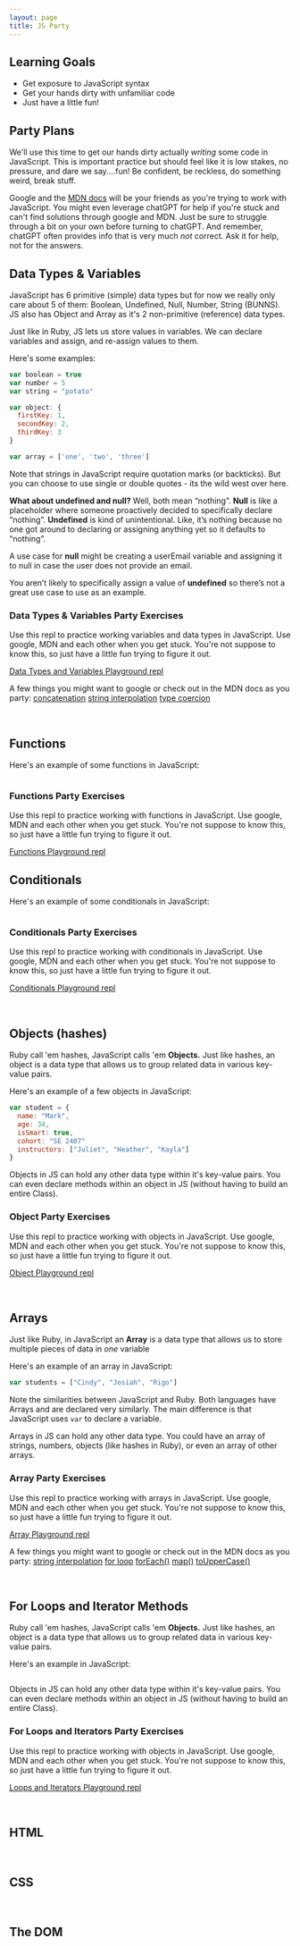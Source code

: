 ```yaml
---
layout: page
title: JS Party
---
```


## Learning Goals

- Get exposure to JavaScript syntax
- Get your hands dirty with unfamiliar code
- Just have a little fun!

## Party Plans

We'll use this time to get our hands dirty actually *writing* some code in JavaScript.   This is important practice but should feel like it is low stakes, no pressure, and dare we say....fun!  Be confident, be reckless, do something weird, break stuff.   

Google and the [MDN docs](https://developer.mozilla.org/en-US/) will be your friends as you're trying to work with JavaScript.  You might even leverage chatGPT for help if you're stuck and can't find solutions through google and MDN.  Just be sure to struggle through a bit on your own before turning to chatGPT.  And remember, chatGPT often provides info that is very much *not* correct. Ask it for help, not for the answers.

## Data Types & Variables

JavaScript has 6 primitive (simple) data types but for now we really only care about 5 of them: Boolean, Undefined, Null, Number, String (BUNNS).  JS also has Object and Array as it's 2 non-primitive (reference) data types. 

Just like in Ruby, JS lets us store values in variables.  We can declare variables and assign, and re-assign values to them.


Here's some examples: 
```js
var boolean = true
var number = 5
var string = "potato"

var object: {
  firstKey: 1,
  secondKey: 2,
  thirdKey: 3
}

var array = ['one', 'two', 'three']
```

Note that strings in JavaScript require quotation marks (or backticks).  But you can choose to use single or double quotes - its the wild west over here.

**What about undefined and null?**
Well, both mean “nothing”.
**Null** is like a placeholder where someone proactively decided to specifically declare “nothing”.
**Undefined** is kind of unintentional. Like, it’s nothing because no one got around to declaring or assigning anything yet so it defaults to “nothing”.

A use case for **null** might be creating a userEmail variable and assigning it to null in case the user does not provide an email.

You aren’t likely to specifically assign a value of **undefined** so there’s not a great use case to use as an example.

### Data Types & Variables Party Exercises

Use this repl to practice working variables and data types in JavaScript.  Use google, MDN and each other when you get stuck. You're not suppose to know this, so just have a little fun trying to figure it out.

[Data Types and Variables Playground repl](https://replit.com/@replit1369/Data-Types-and-Variables-playground#index.js)

A few things you might want to google or check out in the MDN docs as you party:
[concatenation](https://developer.mozilla.org/en-US/docs/Learn/JavaScript/First_steps/Strings#concatenation_using)
[string interpolation](https://developer.mozilla.org/en-US/docs/Web/JavaScript/Reference/Template_literals#string_interpolation)
[type coercion](https://developer.mozilla.org/en-US/docs/Glossary/Type_coercion)

<br>

## Functions

<!-- Ruby call 'em hashes, JavaScript calls 'em **Objects.**  Just like hashes, an object is a data type that allows us to group related data in various key-value pairs. -->

Here's an example of some functions in JavaScript:
```js

```

<!-- Objects in JS can hold any other data type within it's key-value pairs.  You can even declare methods within an object in JS (without having to build an entire Class).  -->

### Functions Party Exercises

Use this repl to practice working with functions in JavaScript.  Use google, MDN and each other when you get stuck. You're not suppose to know this, so just have a little fun trying to figure it out.

[Functions Playground repl]( )

## Conditionals

<!-- Ruby call 'em hashes, JavaScript calls 'em **Objects.**  Just like hashes, an object is a data type that allows us to group related data in various key-value pairs. -->

Here's an example of some conditionals in JavaScript:
```js

```

<!-- Objects in JS can hold any other data type within it's key-value pairs.  You can even declare methods within an object in JS (without having to build an entire Class).  -->

### Conditionals Party Exercises

Use this repl to practice working with conditionals in JavaScript.  Use google, MDN and each other when you get stuck. You're not suppose to know this, so just have a little fun trying to figure it out.

[Conditionals Playground repl]( )


<br>

## Objects (hashes)

Ruby call 'em hashes, JavaScript calls 'em **Objects.**  Just like hashes, an object is a data type that allows us to group related data in various key-value pairs.

Here's an example of a few objects in JavaScript:
```js
var student = {
  name: "Mark", 
  age: 34, 
  isSmart: true, 
  cohort: "SE 2407"
  instructors: ["Juliet", "Heather", "Kayla"]
}
```

Objects in JS can hold any other data type within it's key-value pairs.  You can even declare methods within an object in JS (without having to build an entire Class). 

### Object Party Exercises

Use this repl to practice working with objects in JavaScript.  Use google, MDN and each other when you get stuck. You're not suppose to know this, so just have a little fun trying to figure it out.

[Object Playground repl](https://replit.com/@replit1369/Object-Play)

<br>


## Arrays

Just like Ruby, in JavaScript an **Array** is a data type that allows us to store multiple pieces of data in _one_ variable

Here's an example of an array in JavaScript:
```js
var students = ["Cindy", "Josiah", "Rigo"]
```

Note the similarities between JavaScript and Ruby. Both languages have Arrays and are declared very similarly. The main difference is that JavaScript uses `var` to declare a variable.

Arrays in JS can hold any other data type.  You could have an array of strings, numbers, objects (like hashes in Ruby), or even an array of other arrays.

### Array Party Exercises

Use this repl to practice working with arrays in JavaScript.  Use google, MDN and each other when you get stuck. You're not suppose to know this, so just have a little fun trying to figure it out.

[Array Playground repl](https://replit.com/@replit1369/Array-play#index.js)

A few things you might want to google or check out in the MDN docs as you party:
[string interpolation](https://developer.mozilla.org/en-US/docs/Web/JavaScript/Reference/Template_literals#string_interpolation)
[for loop](https://developer.mozilla.org/en-US/docs/Web/JavaScript/Reference/Statements/for)
[forEach()](https://developer.mozilla.org/en-US/docs/Web/JavaScript/Reference/Global_Objects/Array/forEach)
[map()](https://developer.mozilla.org/en-US/docs/Web/JavaScript/Reference/Global_Objects/Array/map)
[toUpperCase()](https://developer.mozilla.org/en-US/docs/Web/JavaScript/Reference/Global_Objects/String/toUpperCase)


<br>


## For Loops and Iterator Methods

Ruby call 'em hashes, JavaScript calls 'em **Objects.**  Just like hashes, an object is a data type that allows us to group related data in various key-value pairs.

Here's an example  in JavaScript:
```js

```

Objects in JS can hold any other data type within it's key-value pairs.  You can even declare methods within an object in JS (without having to build an entire Class). 

### For Loops and Iterators Party Exercises

Use this repl to practice working with objects in JavaScript.  Use google, MDN and each other when you get stuck. You're not suppose to know this, so just have a little fun trying to figure it out.

[Loops and Iterators Playground repl]( )

<br>

## HTML

<br>

## CSS

<br>

## The DOM